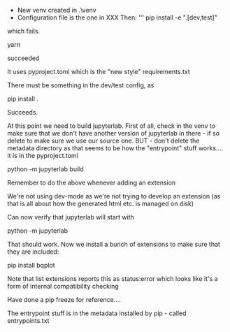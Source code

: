 * New venv created in .\venv
* Configuration file is the one in XXX
Then:
'''
pip install -e ".[dev,test]"

which fails.

yarn

succeeded

It uses pyproject.toml which is the "new style" requirements.txt

There must be something in the dev/test config, as 

pip install .

Succeeds.

At this point we need to build jupyterlab. First of all, check in the venv to
make sure that we don't have another version of jupyterlab in there - if so delete
to make sure we use our source one. BUT - don't delete the metadata directory as that
seems to be how the "entrypoint" stuff works.... it is in the pyproject.toml

python -m jupyterlab build

Remember to do the above whenever adding an extension

We're not using dev-mode as we're not trying to develop an extension (as that is all about
how the generated html etc. is managed on disk)

Can now verify that jupyterlab will start with

python -m jupyterlab


That should work. Now we install a bunch of extensions to make sure that
they are included:

pip install bqplot

Note that list extensions reports this as status:error which looks like it's a form of internal compatibility checking

Have done a pip freeze for reference....


The entrypoint stuff is in the metadata installed by pip - called entrypoints.txt



